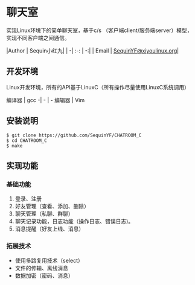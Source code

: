# 聊天室

实现Linux环境下的简单聊天室，基于c/s （客户端client/服务端server）模型，实现不同客户端之间通信。

|Author | Sequin小红九|
| -| :-: | -:|
| Email | SequinYF@xiyoulinux.org|

## 开发环境

Linux开发环境，所有的API基于LinuxC（所有操作尽量使用LinuxC系统调用）

 编译器 | gcc
 -| - | -
 编辑器 | Vim

## 安装说明

```
$ git clone https://github.com/SequinYF/CHATROOM_C
$ cd CHATROOM_C
$ make
```

## 实现功能

### 基础功能
1. 登录、注册
2. 好友管理（查看、添加、删除）
3. 聊天管理（私聊、群聊）
4. 聊天记录功能，日志功能（操作日志、错误日志)。
5. 消息提醒（好友上线、消息）

### 拓展技术
- 使用多路复用技术（select）
- 文件的传输、离线消息
- 数据加密（密码、消息）

